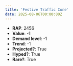 ```yaml
---
title: 'Festive Traffic Cone'
date: 2025-08-06T00:00:00Z
---
```

- **RAP**: 2456
- **Value**: -1
- **Demand level**: -1
- **Trend**: -1
- **Projected?**: True
- **Hyped?**: True
- **Rare?**: True
